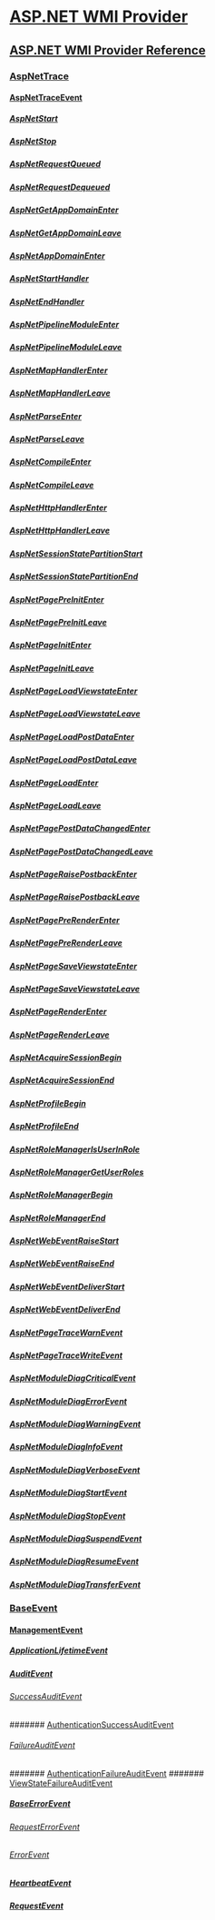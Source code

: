 # [ASP.NET WMI Provider](asp-net-wmi-provider-portal.md)
## [ASP.NET WMI Provider Reference](asp-net-wmi-provider-reference.md)
### [AspNetTrace](aspnettrace.md)
#### [AspNetTraceEvent](aspnettraceevent.md)
##### [AspNetStart](aspnetstart.md)
##### [AspNetStop](aspnetstop.md)
##### [AspNetRequestQueued](aspnetrequestqueued.md)
##### [AspNetRequestDequeued](aspnetrequestdequeued.md)
##### [AspNetGetAppDomainEnter](aspnetgetappdomainenter.md)
##### [AspNetGetAppDomainLeave](aspnetgetappdomainleave.md)
##### [AspNetAppDomainEnter](aspnetappdomainenter.md)
##### [AspNetStartHandler](aspnetstarthandler.md)
##### [AspNetEndHandler](aspnetendhandler.md)
##### [AspNetPipelineModuleEnter](aspnetpipelinemoduleenter.md)
##### [AspNetPipelineModuleLeave](aspnetpipelinemoduleleave.md)
##### [AspNetMapHandlerEnter](aspnetmaphandlerenter.md)
##### [AspNetMapHandlerLeave](aspnetmaphandlerleave.md)
##### [AspNetParseEnter](aspnetparseenter.md)
##### [AspNetParseLeave](aspnetparseleave.md)
##### [AspNetCompileEnter](aspnetcompileenter.md)
##### [AspNetCompileLeave](aspnetcompileleave.md)
##### [AspNetHttpHandlerEnter](aspnethttphandlerenter.md)
##### [AspNetHttpHandlerLeave](aspnethttphandlerleave.md)
##### [AspNetSessionStatePartitionStart](aspnetsessionstatepartitionstart.md)
##### [AspNetSessionStatePartitionEnd](aspnetsessionstatepartitionend.md)
##### [AspNetPagePreInitEnter](aspnetpagepreinitenter.md)
##### [AspNetPagePreInitLeave](aspnetpagepreinitleave.md)
##### [AspNetPageInitEnter](aspnetpageinitenter.md)
##### [AspNetPageInitLeave](aspnetpageinitleave.md)
##### [AspNetPageLoadViewstateEnter](aspnetpageloadviewstateenter.md)
##### [AspNetPageLoadViewstateLeave](aspnetpageloadviewstateleave.md)
##### [AspNetPageLoadPostDataEnter](aspnetpageloadpostdataenter.md)
##### [AspNetPageLoadPostDataLeave](aspnetpageloadpostdataleave.md)
##### [AspNetPageLoadEnter](aspnetpageloadenter.md)
##### [AspNetPageLoadLeave](aspnetpageloadleave.md)
##### [AspNetPagePostDataChangedEnter](aspnetpagepostdatachangedenter.md)
##### [AspNetPagePostDataChangedLeave](aspnetpagepostdatachangedleave.md)
##### [AspNetPageRaisePostbackEnter](aspnetpageraisepostbackenter.md)
##### [AspNetPageRaisePostbackLeave](aspnetpageraisepostbackleave.md)
##### [AspNetPagePreRenderEnter](aspnetpageprerenderenter.md)
##### [AspNetPagePreRenderLeave](aspnetpageprerenderleave.md)
##### [AspNetPageSaveViewstateEnter](aspnetpagesaveviewstateenter.md)
##### [AspNetPageSaveViewstateLeave](aspnetpagesaveviewstateleave.md)
##### [AspNetPageRenderEnter](aspnetpagerenderenter.md)
##### [AspNetPageRenderLeave](aspnetpagerenderleave.md)
##### [AspNetAcquireSessionBegin](aspnetacquiresessionbegin.md)
##### [AspNetAcquireSessionEnd](aspnetacquiresessionend.md)
##### [AspNetProfileBegin](aspnetprofilebegin.md)
##### [AspNetProfileEnd](aspnetprofileend.md)
##### [AspNetRoleManagerIsUserInRole](aspnetrolemanagerisuserinrole.md)
##### [AspNetRoleManagerGetUserRoles](aspnetrolemanagergetuserroles.md)
##### [AspNetRoleManagerBegin](aspnetrolemanagerbegin.md)
##### [AspNetRoleManagerEnd](aspnetrolemanagerend.md)
##### [AspNetWebEventRaiseStart](aspnetwebeventraisestart.md)
##### [AspNetWebEventRaiseEnd](aspnetwebeventraiseend.md)
##### [AspNetWebEventDeliverStart](aspnetwebeventdeliverstart.md)
##### [AspNetWebEventDeliverEnd](aspnetwebeventdeliverend.md)
##### [AspNetPageTraceWarnEvent](aspnetpagetracewarnevent.md)
##### [AspNetPageTraceWriteEvent](aspnetpagetracewriteevent.md)
##### [AspNetModuleDiagCriticalEvent](aspnetmodulediagcriticalevent.md)
##### [AspNetModuleDiagErrorEvent](aspnetmodulediagerrorevent.md)
##### [AspNetModuleDiagWarningEvent](aspnetmodulediagwarningevent.md)
##### [AspNetModuleDiagInfoEvent](aspnetmodulediaginfoevent.md)
##### [AspNetModuleDiagVerboseEvent](aspnetmodulediagverboseevent.md)
##### [AspNetModuleDiagStartEvent](aspnetmodulediagstartevent.md)
##### [AspNetModuleDiagStopEvent](aspnetmodulediagstopevent.md)
##### [AspNetModuleDiagSuspendEvent](aspnetmodulediagsuspendevent.md)
##### [AspNetModuleDiagResumeEvent](aspnetmodulediagresumeevent.md)
##### [AspNetModuleDiagTransferEvent](aspnetmodulediagtransferevent.md)
### [BaseEvent](baseevent.md)
#### [ManagementEvent](managementevent.md)
##### [ApplicationLifetimeEvent](applicationlifetimeevent.md)
##### [AuditEvent](auditevent.md)
###### [SuccessAuditEvent](successauditevent.md)
####### [AuthenticationSuccessAuditEvent](authenticationsuccessauditevent.md)
###### [FailureAuditEvent](failureauditevent.md)
####### [AuthenticationFailureAuditEvent](authenticationfailureauditevent.md)
####### [ViewStateFailureAuditEvent](viewstatefailureauditevent.md)
##### [BaseErrorEvent](baseerrorevent.md)
###### [RequestErrorEvent](requesterrorevent.md)
###### [ErrorEvent](errorevent.md)
##### [HeartbeatEvent](heartbeatevent.md)
##### [RequestEvent](requestevent.md)

